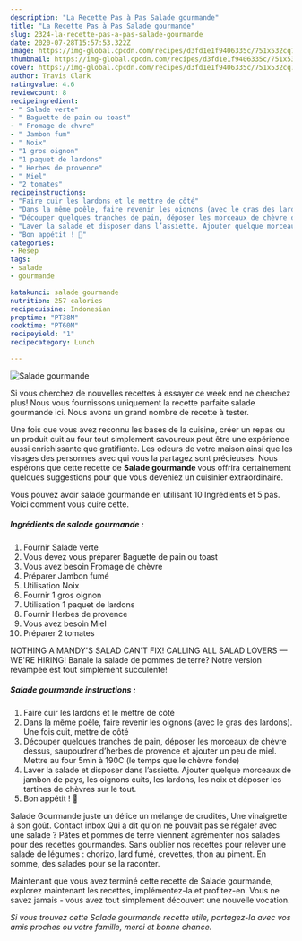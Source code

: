```yaml
---
description: "La Recette Pas à Pas Salade gourmande"
title: "La Recette Pas à Pas Salade gourmande"
slug: 2324-la-recette-pas-a-pas-salade-gourmande
date: 2020-07-28T15:57:53.322Z
image: https://img-global.cpcdn.com/recipes/d3fd1e1f9406335c/751x532cq70/salade-gourmande-photo-principale-de-la-recette.jpg
thumbnail: https://img-global.cpcdn.com/recipes/d3fd1e1f9406335c/751x532cq70/salade-gourmande-photo-principale-de-la-recette.jpg
cover: https://img-global.cpcdn.com/recipes/d3fd1e1f9406335c/751x532cq70/salade-gourmande-photo-principale-de-la-recette.jpg
author: Travis Clark
ratingvalue: 4.6
reviewcount: 8
recipeingredient:
- " Salade verte"
- " Baguette de pain ou toast"
- " Fromage de chvre"
- " Jambon fum"
- " Noix"
- "1 gros oignon"
- "1 paquet de lardons"
- " Herbes de provence"
- " Miel"
- "2 tomates"
recipeinstructions:
- "Faire cuir les lardons et le mettre de côté"
- "Dans la même poêle, faire revenir les oignons (avec le gras des lardons). Une fois cuit, mettre de côté"
- "Découper quelques tranches de pain, déposer les morceaux de chèvre dessus, saupoudrer d’herbes de provence et ajouter un peu de miel. Mettre au four 5min à 190C (le temps que le chèvre fonde)"
- "Laver la salade et disposer dans l’assiette. Ajouter quelque morceaux de jambon de pays, les oignons cuits, les lardons, les noix et déposer les tartines de chèvres sur le tout."
- "Bon appétit ! 🍴"
categories:
- Resep
tags:
- salade
- gourmande

katakunci: salade gourmande 
nutrition: 257 calories
recipecuisine: Indonesian
preptime: "PT38M"
cooktime: "PT60M"
recipeyield: "1"
recipecategory: Lunch

---
```



![Salade gourmande](https://img-global.cpcdn.com/recipes/d3fd1e1f9406335c/751x532cq70/salade-gourmande-photo-principale-de-la-recette.jpg)

Si vous cherchez de nouvelles recettes à essayer ce week end ne cherchez plus! Nous vous fournissons uniquement la recette parfaite salade gourmande ici. Nous avons un grand nombre de recette à tester.

Une fois que vous avez reconnu les bases de la cuisine, créer un repas ou un produit cuit au four tout simplement savoureux peut être une expérience aussi enrichissante que gratifiante. Les odeurs de votre maison ainsi que les visages des personnes avec qui vous la partagez sont précieuses. Nous espérons que cette recette de <strong> Salade gourmande </strong> vous offrira certainement quelques suggestions pour que vous deveniez un cuisinier extraordinaire.

<!--inarticleads1-->

Vous pouvez avoir salade gourmande en utilisant 10 Ingrédients et 5 pas. Voici comment vous cuire cette.

##### Ingrédients de salade gourmande :

1. Fournir  Salade verte
1. Vous devez vous préparer  Baguette de pain ou toast
1. Vous avez besoin  Fromage de chèvre
1. Préparer  Jambon fumé
1. Utilisation  Noix
1. Fournir 1 gros oignon
1. Utilisation 1 paquet de lardons
1. Fournir  Herbes de provence
1. Vous avez besoin  Miel
1. Préparer 2 tomates


NOTHING A MANDY&#39;S SALAD CAN&#39;T FIX! CALLING ALL SALAD LOVERS — WE&#39;RE HIRING! Banale la salade de pommes de terre? Notre version revampée est tout simplement succulente! 

<!--inarticleads2-->

##### Salade gourmande instructions :

1. Faire cuir les lardons et le mettre de côté
1. Dans la même poêle, faire revenir les oignons (avec le gras des lardons). Une fois cuit, mettre de côté
1. Découper quelques tranches de pain, déposer les morceaux de chèvre dessus, saupoudrer d’herbes de provence et ajouter un peu de miel. Mettre au four 5min à 190C (le temps que le chèvre fonde)
1. Laver la salade et disposer dans l’assiette. Ajouter quelque morceaux de jambon de pays, les oignons cuits, les lardons, les noix et déposer les tartines de chèvres sur le tout.
1. Bon appétit ! 🍴


Salade Gourmande juste un délice un mélange de crudités, Une vinaigrette à son goût. Contact inbox Qui a dit qu&#39;on ne pouvait pas se régaler avec une salade ? Pâtes et pommes de terre viennent agrémenter nos salades pour des recettes gourmandes. Sans oublier nos recettes pour relever une salade de légumes : chorizo, lard fumé, crevettes, thon au piment. En somme, des salades pour se la raconter. 

<!--inarticleads1-->

<p>
Maintenant que vous avez terminé cette recette de Salade gourmande, explorez maintenant les recettes, implémentez-la et profitez-en. Vous ne savez jamais - vous avez tout simplement découvert une nouvelle vocation.
</p>

<p>
<i>Si vous trouvez cette Salade gourmande recette utile, partagez-la avec vos amis proches ou votre famille, merci et bonne chance.</i>
</p>

